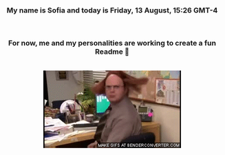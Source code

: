


<div align="center">
<h3 >My name is Sofia and today is Friday, 13 August, 15:26 GMT-4</h3><br>
<h3 >For now, me and my personalities are working to create a fun Readme 👋
</h3><br>
<img src='img/dwight.gif' alt='working...'/>
</div>
